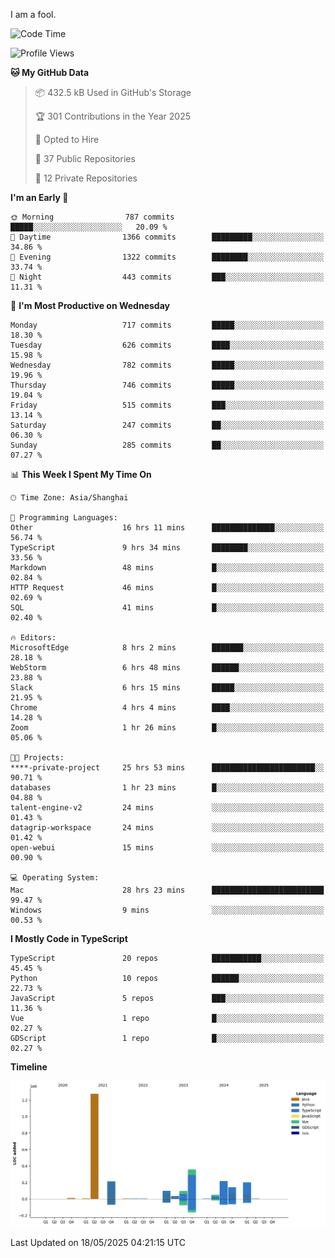 I am a fool.

<!--START_SECTION:waka-->
![Code Time](http://img.shields.io/badge/Code%20Time-3%2C023%20hrs%2021%20mins-blue)

![Profile Views](http://img.shields.io/badge/Profile%20Views-0-blue)

**🐱 My GitHub Data** 

> 📦 432.5 kB Used in GitHub's Storage 
 > 
> 🏆 301 Contributions in the Year 2025
 > 
> 💼 Opted to Hire
 > 
> 📜 37 Public Repositories 
 > 
> 🔑 12 Private Repositories 
 > 
**I'm an Early 🐤** 

```text
🌞 Morning                787 commits         █████░░░░░░░░░░░░░░░░░░░░   20.09 % 
🌆 Daytime                1366 commits        █████████░░░░░░░░░░░░░░░░   34.86 % 
🌃 Evening                1322 commits        ████████░░░░░░░░░░░░░░░░░   33.74 % 
🌙 Night                  443 commits         ███░░░░░░░░░░░░░░░░░░░░░░   11.31 % 
```
📅 **I'm Most Productive on Wednesday** 

```text
Monday                   717 commits         █████░░░░░░░░░░░░░░░░░░░░   18.30 % 
Tuesday                  626 commits         ████░░░░░░░░░░░░░░░░░░░░░   15.98 % 
Wednesday                782 commits         █████░░░░░░░░░░░░░░░░░░░░   19.96 % 
Thursday                 746 commits         █████░░░░░░░░░░░░░░░░░░░░   19.04 % 
Friday                   515 commits         ███░░░░░░░░░░░░░░░░░░░░░░   13.14 % 
Saturday                 247 commits         ██░░░░░░░░░░░░░░░░░░░░░░░   06.30 % 
Sunday                   285 commits         ██░░░░░░░░░░░░░░░░░░░░░░░   07.27 % 
```


📊 **This Week I Spent My Time On** 

```text
🕑︎ Time Zone: Asia/Shanghai

💬 Programming Languages: 
Other                    16 hrs 11 mins      ██████████████░░░░░░░░░░░   56.74 % 
TypeScript               9 hrs 34 mins       ████████░░░░░░░░░░░░░░░░░   33.56 % 
Markdown                 48 mins             █░░░░░░░░░░░░░░░░░░░░░░░░   02.84 % 
HTTP Request             46 mins             █░░░░░░░░░░░░░░░░░░░░░░░░   02.69 % 
SQL                      41 mins             █░░░░░░░░░░░░░░░░░░░░░░░░   02.40 % 

🔥 Editors: 
MicrosoftEdge            8 hrs 2 mins        ███████░░░░░░░░░░░░░░░░░░   28.18 % 
WebStorm                 6 hrs 48 mins       ██████░░░░░░░░░░░░░░░░░░░   23.88 % 
Slack                    6 hrs 15 mins       █████░░░░░░░░░░░░░░░░░░░░   21.95 % 
Chrome                   4 hrs 4 mins        ████░░░░░░░░░░░░░░░░░░░░░   14.28 % 
Zoom                     1 hr 26 mins        █░░░░░░░░░░░░░░░░░░░░░░░░   05.06 % 

🐱‍💻 Projects: 
****-private-project     25 hrs 53 mins      ███████████████████████░░   90.71 % 
databases                1 hr 23 mins        █░░░░░░░░░░░░░░░░░░░░░░░░   04.88 % 
talent-engine-v2         24 mins             ░░░░░░░░░░░░░░░░░░░░░░░░░   01.43 % 
datagrip-workspace       24 mins             ░░░░░░░░░░░░░░░░░░░░░░░░░   01.42 % 
open-webui               15 mins             ░░░░░░░░░░░░░░░░░░░░░░░░░   00.90 % 

💻 Operating System: 
Mac                      28 hrs 23 mins      █████████████████████████   99.47 % 
Windows                  9 mins              ░░░░░░░░░░░░░░░░░░░░░░░░░   00.53 % 
```

**I Mostly Code in TypeScript** 

```text
TypeScript               20 repos            ███████████░░░░░░░░░░░░░░   45.45 % 
Python                   10 repos            ██████░░░░░░░░░░░░░░░░░░░   22.73 % 
JavaScript               5 repos             ███░░░░░░░░░░░░░░░░░░░░░░   11.36 % 
Vue                      1 repo              █░░░░░░░░░░░░░░░░░░░░░░░░   02.27 % 
GDScript                 1 repo              █░░░░░░░░░░░░░░░░░░░░░░░░   02.27 % 
```



**Timeline**

![Lines of Code chart](https://raw.githubusercontent.com/VeejaLiu/VeejaLiu/master/assets/bar_graph.png)


 Last Updated on 18/05/2025 04:21:15 UTC
<!--END_SECTION:waka-->
